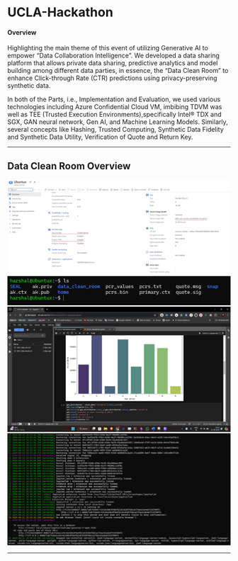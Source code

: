 # UCLA-Hackathon

#### Overview 

Highlighting the main theme of this event  of utilizing Generative AI to empower “Data Collaboration Intelligence”. We developed a data sharing platform that allows private data sharing, predictive analytics and model building among different data parties, in essence, the “Data Clean Room” to enhance Click-through Rate (CTR) predictions using privacy-preserving synthetic data.

In both of the Parts, i.e., Implementation and Evaluation, we used various technologies including Azure Confidential Cloud VM, imbibing TDVM was well as TEE (Trusted Execution Environments),specifically Intel® TDX and SGX, GAN neural network, Gen AI, and Machine Learning Models. Similarly, several concepts like Hashing, Trusted Computing, Synthetic Data Fidelity and Synthetic Data Utility, Verification of Quote and Return Key.

---

## Data Clean Room Overview

![ubuntu_confidential_vm_jammy](./dcr_src/ubuntu_confidential_vm_jammy.png)
![remote_attestation](./dcr_src/remote_attestation.png)\
![docker_live](./dcr_src/docker_live.png) ![docker_running_status](./dcr_src/docker_running_status.png)

---